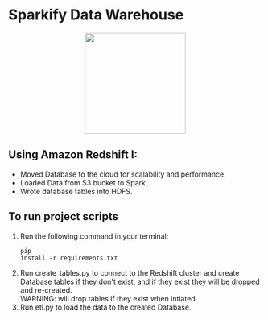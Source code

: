 # Sparkify Data Warehouse

<p align = 'center'><img src = 'https://cdn.freelogovectors.net/wp-content/uploads/2018/07/amazon-redshift-logo.png' width = 200 hieght = 100></img></p>

## Using Amazon Redshift I:

- Moved Database to the cloud for scalability and performance.
- Loaded Data from S3 bucket to Spark.
- Wrote database tables into HDFS.

## To run project scripts

1. Run the following command in your terminal: <br> <pre><code>pip install -r requirements.txt</code></pre>
2. Run create_tables.py to connect to the Redshift cluster and create Database tables if they don't exist, and if they exist they will be dropped and re-created. <br> WARNING: will drop tables if they exist when intiated.
3. Run etl.py to load the data to the created Database.
